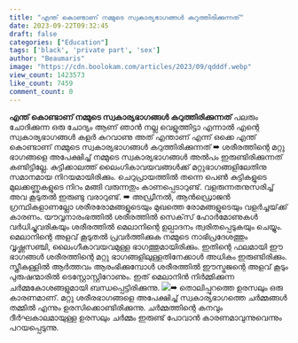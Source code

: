 ```yaml
---
title: "എന്ത്‌ കൊണ്ടാണ്‌ നമ്മുടെ സ്വകാര്യഭാഗങ്ങൾ കറുത്തിരിക്കുന്നത്‌"
date: 2023-09-22T09:32:45
draft: false
categories: ["Education"]
tags: ['black', 'private part', 'sex']
author: "Beaumaris"
image: "https://cdn.boolokam.com/articles/2023/09/qdddf.webp"
view_count: 1423573
like_count: 7459
comment_count: 0
---
```


**എന്ത്‌ കൊണ്ടാണ്‌ നമ്മുടെ സ്വകാര്യഭാഗങ്ങൾ കറുത്തിരിക്കുന്നത്‌** പലരും ചോദിക്കുന്ന ഒരു ചോദ്യം ആണ് ഞാൻ നല്ല വെളുത്തിട്ടാ എന്നാൽ എന്റെ സ്വകാര്യഭാഗങ്ങൾ കളർ കുറവാണു അത് എന്താണ് എന്ന് ഒക്കെ എന്ത്‌ കൊണ്ടാണ്‌ നമ്മുടെ സ്വകാര്യഭാഗങ്ങൾ കറുത്തിരിക്കുന്നത്‌ ➡ ശരീരത്തിന്റെ മറ്റു ഭാഗങ്ങളെ അപേക്ഷിച്ച്‌ നമ്മുടെ സ്വകാര്യഭാഗങ്ങൾ അൽപം ഇരുണ്ടിരിക്കുന്നത്‌ കണ്ടിട്ടില്ലേ. കുട്ടിക്കാലത്ത് ലൈംഗികാവയവങ്ങള്‍ക്ക് മറ്റുഭാഗങ്ങളിലേതിനു സമാനമായ നിറയമായിരിക്കും. ചെറുപ്രായത്തില്‍ തന്നെ പെൺ കുട്ടികളുടെ മുലക്കണ്ണുകളുടെ നിറം മങ്ങി വരുന്നതും കാണപ്പെടാറുണ്ട്‌. വളരുന്നതനുസരിച്ച് അവ കൂടുതൽ ഇരുണ്ടു വരാറുണ്ട്‌. ➡ അഡ്രീനൽ, ആൻഡ്രൊജൻ ഗ്രന്ഥികളാണല്ലോ ശരീരരോമങ്ങളുടെയും മുഖത്തെ രോമങ്ങളുടെയും വളർച്ചയ്‌ക്ക്‌ കാരണം. യൗവ്വനാരംഭത്തിൽ ശരീരത്തില്‍ സെക്‌സ് ഹോര്‍മോണുകള്‍ വര്‍ധിച്ചുവരികയും ശരീരത്തിൽ മെലാനിന്റെ ഉല്പാദനം ത്വരിതപ്പെടുകയും ചെയ്യും. മെലാനിന്റെ അളവ്‌ കൂടുതൽ പ്രവർത്തിക്കുക നമ്മുടെ നാഭിപ്രദേശത്തും വൃഷ്ണസഞ്ചി, ലൈംഗീകാവയവമുള്ള ഭാഗത്തുമായിരിക്കും. ഇതിന്റെ ഫലമായി ഈ ഭാഗങ്ങൾ ശരീരത്തിന്റെ മറ്റു ഭാഗങ്ങളിലുള്ളതിനേക്കാൾ അധികം ഇരുണ്ടിരിക്കും. സ്ത്രീകള്ളിൽ ആര്‍ത്തവം ആരംഭിക്കുമ്പോള്‍ ശരീരത്തില്‍ ഈസ്ട്രജന്റെ അളവ് കൂടും പുരുഷന്മാരിൽ ടെസ്റ്റോസ്റ്റിറോണും. ഇത് മെലാനിന്‍ നിര്‍മ്മിക്കുന്ന ചര്‍മ്മകോശങ്ങളുമായി ബന്ധപ്പെട്ടിരിക്കുന്നു. ![](https://cdn.boolokam.com/articles/2023/09/dffff-1-scaled.webp)➡ തൊലിപ്പുറത്തെ ഉരസലും ഒരു കാരണമാണ്‌. മറ്റു ശരീരഭാഗങ്ങളെ അപേക്ഷിച്ച്‌ സ്വകാര്യഭാഗത്തെ ചർമ്മങ്ങൾ തമ്മിൽ എന്നും ഉരസിക്കൊണ്ടിരിക്കുന്നു. ചർമ്മത്തിന്റെ കനവും ദീർഘകാലമായുള്ള ഉരസലും ചർമ്മം ഇരുണ്ട്‌ പോവാൻ കാരണമാവുന്നുവെന്നും പറയപ്പെടുന്നു.
